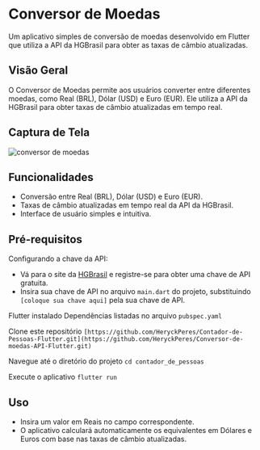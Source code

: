# Conversor de Moedas

Um aplicativo simples de conversão de moedas desenvolvido em Flutter que utiliza a API da HGBrasil para obter as taxas de câmbio atualizadas.

## Visão Geral

O Conversor de Moedas permite aos usuários converter entre diferentes moedas, como Real (BRL), Dólar (USD) e Euro (EUR). Ele utiliza a API da HGBrasil para obter taxas de câmbio atualizadas em tempo real.

## Captura de Tela


![conversor de moedas](https://github.com/HeryckPeres/Conversor-de-moedas-API-Flutter/assets/54678836/566b54cc-3cc5-404f-a312-720a82ee36ca)


## Funcionalidades

- Conversão entre Real (BRL), Dólar (USD) e Euro (EUR).
- Taxas de câmbio atualizadas em tempo real da API da HGBrasil.
- Interface de usuário simples e intuitiva.

## Pré-requisitos

Configurando a chave da API:
   - Vá para o site da [HGBrasil](https://hgbrasil.com/) e registre-se para obter uma chave de API gratuita.
   - Insira sua chave de API no arquivo `main.dart` do projeto, substituindo `[coloque sua chave aqui]` pela sua chave de API.

Flutter instalado
Dependências listadas no arquivo `pubspec.yaml`

Clone este repositório
`[https://github.com/HeryckPeres/Contador-de-Pessoas-Flutter.git](https://github.com/HeryckPeres/Conversor-de-moedas-API-Flutter.git)`

Navegue até o diretório do projeto
`cd contador_de_pessoas`

Execute o aplicativo
`flutter run`

## Uso
- Insira um valor em Reais no campo correspondente.
- O aplicativo calculará automaticamente os equivalentes em Dólares e Euros com base nas taxas de câmbio atualizadas.
